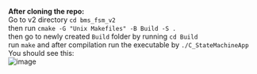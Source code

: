 <b>After cloning the repo:</b> <br>
Go to v2 directory 
```cd bms_fsm_v2```  <br>
then run 
```cmake -G "Unix Makefiles" -B Build -S .```  <br>
then go to newly created ```Build``` folder by running ```cd Build``` <br>
run ```make``` and after compilation run the executable by ```./C_StateMachineApp```  <br>
You should see this: <br>
![image](https://github.com/user-attachments/assets/c6a92146-2d05-4365-820b-39b275970b1f)
